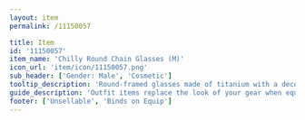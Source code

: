 ```yaml
---
layout: item
permalink: /11150057

title: Item
id: '11150057'
item_name: 'Chilly Round Chain Glasses (M)'
icon_url: 'item/icon/11150057.png'
sub_header: ['Gender: Male', 'Cosmetic']
tooltip_description: 'Round-framed glasses made of titanium with a decorative chain.'
guide_description: 'Outfit items replace the look of your gear when equipped.'
footer: ['Unsellable', 'Binds on Equip']
---
```

